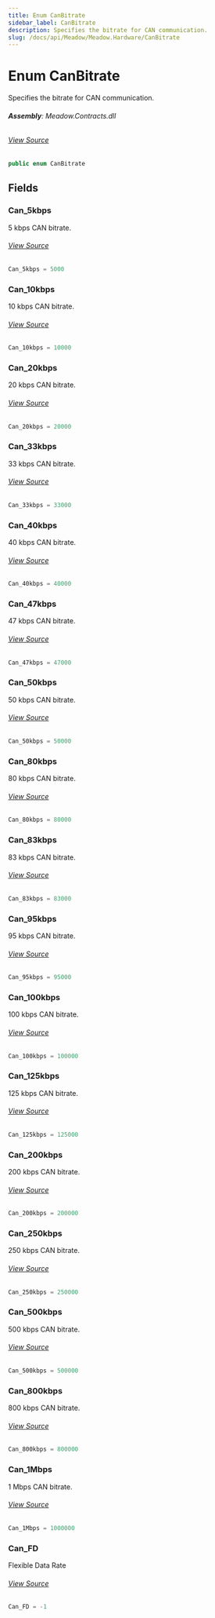 ```yaml
---
title: Enum CanBitrate
sidebar_label: CanBitrate
description: Specifies the bitrate for CAN communication.
slug: /docs/api/Meadow/Meadow.Hardware/CanBitrate
---
```

# Enum CanBitrate
Specifies the bitrate for CAN communication.

###### **Assembly**: Meadow.Contracts.dll
###### [View Source](https://github.com/WildernessLabs/Meadow.Contracts.git/blob/develop/Source/Meadow.Contracts/Hardware/Contracts/PortsAndBuses/CAN/CanBitrate.cs#L6)
```csharp title="Declaration"
public enum CanBitrate
```
## Fields
### Can_5kbps
5 kbps CAN bitrate.
###### [View Source](https://github.com/WildernessLabs/Meadow.Contracts.git/blob/develop/Source/Meadow.Contracts/Hardware/Contracts/PortsAndBuses/CAN/CanBitrate.cs#L11)
```csharp title="Declaration"
Can_5kbps = 5000
```
### Can_10kbps
10 kbps CAN bitrate.
###### [View Source](https://github.com/WildernessLabs/Meadow.Contracts.git/blob/develop/Source/Meadow.Contracts/Hardware/Contracts/PortsAndBuses/CAN/CanBitrate.cs#L16)
```csharp title="Declaration"
Can_10kbps = 10000
```
### Can_20kbps
20 kbps CAN bitrate.
###### [View Source](https://github.com/WildernessLabs/Meadow.Contracts.git/blob/develop/Source/Meadow.Contracts/Hardware/Contracts/PortsAndBuses/CAN/CanBitrate.cs#L21)
```csharp title="Declaration"
Can_20kbps = 20000
```
### Can_33kbps
33 kbps CAN bitrate.
###### [View Source](https://github.com/WildernessLabs/Meadow.Contracts.git/blob/develop/Source/Meadow.Contracts/Hardware/Contracts/PortsAndBuses/CAN/CanBitrate.cs#L26)
```csharp title="Declaration"
Can_33kbps = 33000
```
### Can_40kbps
40 kbps CAN bitrate.
###### [View Source](https://github.com/WildernessLabs/Meadow.Contracts.git/blob/develop/Source/Meadow.Contracts/Hardware/Contracts/PortsAndBuses/CAN/CanBitrate.cs#L31)
```csharp title="Declaration"
Can_40kbps = 40000
```
### Can_47kbps
47 kbps CAN bitrate.
###### [View Source](https://github.com/WildernessLabs/Meadow.Contracts.git/blob/develop/Source/Meadow.Contracts/Hardware/Contracts/PortsAndBuses/CAN/CanBitrate.cs#L36)
```csharp title="Declaration"
Can_47kbps = 47000
```
### Can_50kbps
50 kbps CAN bitrate.
###### [View Source](https://github.com/WildernessLabs/Meadow.Contracts.git/blob/develop/Source/Meadow.Contracts/Hardware/Contracts/PortsAndBuses/CAN/CanBitrate.cs#L41)
```csharp title="Declaration"
Can_50kbps = 50000
```
### Can_80kbps
80 kbps CAN bitrate.
###### [View Source](https://github.com/WildernessLabs/Meadow.Contracts.git/blob/develop/Source/Meadow.Contracts/Hardware/Contracts/PortsAndBuses/CAN/CanBitrate.cs#L46)
```csharp title="Declaration"
Can_80kbps = 80000
```
### Can_83kbps
83 kbps CAN bitrate.
###### [View Source](https://github.com/WildernessLabs/Meadow.Contracts.git/blob/develop/Source/Meadow.Contracts/Hardware/Contracts/PortsAndBuses/CAN/CanBitrate.cs#L51)
```csharp title="Declaration"
Can_83kbps = 83000
```
### Can_95kbps
95 kbps CAN bitrate.
###### [View Source](https://github.com/WildernessLabs/Meadow.Contracts.git/blob/develop/Source/Meadow.Contracts/Hardware/Contracts/PortsAndBuses/CAN/CanBitrate.cs#L56)
```csharp title="Declaration"
Can_95kbps = 95000
```
### Can_100kbps
100 kbps CAN bitrate.
###### [View Source](https://github.com/WildernessLabs/Meadow.Contracts.git/blob/develop/Source/Meadow.Contracts/Hardware/Contracts/PortsAndBuses/CAN/CanBitrate.cs#L61)
```csharp title="Declaration"
Can_100kbps = 100000
```
### Can_125kbps
125 kbps CAN bitrate.
###### [View Source](https://github.com/WildernessLabs/Meadow.Contracts.git/blob/develop/Source/Meadow.Contracts/Hardware/Contracts/PortsAndBuses/CAN/CanBitrate.cs#L66)
```csharp title="Declaration"
Can_125kbps = 125000
```
### Can_200kbps
200 kbps CAN bitrate.
###### [View Source](https://github.com/WildernessLabs/Meadow.Contracts.git/blob/develop/Source/Meadow.Contracts/Hardware/Contracts/PortsAndBuses/CAN/CanBitrate.cs#L71)
```csharp title="Declaration"
Can_200kbps = 200000
```
### Can_250kbps
250 kbps CAN bitrate.
###### [View Source](https://github.com/WildernessLabs/Meadow.Contracts.git/blob/develop/Source/Meadow.Contracts/Hardware/Contracts/PortsAndBuses/CAN/CanBitrate.cs#L76)
```csharp title="Declaration"
Can_250kbps = 250000
```
### Can_500kbps
500 kbps CAN bitrate.
###### [View Source](https://github.com/WildernessLabs/Meadow.Contracts.git/blob/develop/Source/Meadow.Contracts/Hardware/Contracts/PortsAndBuses/CAN/CanBitrate.cs#L81)
```csharp title="Declaration"
Can_500kbps = 500000
```
### Can_800kbps
800 kbps CAN bitrate.
###### [View Source](https://github.com/WildernessLabs/Meadow.Contracts.git/blob/develop/Source/Meadow.Contracts/Hardware/Contracts/PortsAndBuses/CAN/CanBitrate.cs#L86)
```csharp title="Declaration"
Can_800kbps = 800000
```
### Can_1Mbps
1 Mbps CAN bitrate.
###### [View Source](https://github.com/WildernessLabs/Meadow.Contracts.git/blob/develop/Source/Meadow.Contracts/Hardware/Contracts/PortsAndBuses/CAN/CanBitrate.cs#L91)
```csharp title="Declaration"
Can_1Mbps = 1000000
```
### Can_FD
Flexible Data Rate
###### [View Source](https://github.com/WildernessLabs/Meadow.Contracts.git/blob/develop/Source/Meadow.Contracts/Hardware/Contracts/PortsAndBuses/CAN/CanBitrate.cs#L96)
```csharp title="Declaration"
Can_FD = -1
```
